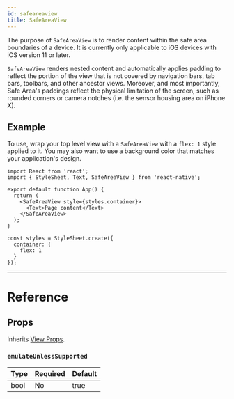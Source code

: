 ```yaml
---
id: safeareaview
title: SafeAreaView
---
```


The purpose of `SafeAreaView` is to render content within the safe area boundaries of a device. It is currently only applicable to iOS devices with iOS version 11 or later.

`SafeAreaView` renders nested content and automatically applies padding to reflect the portion of the view that is not covered by navigation bars, tab bars, toolbars, and other ancestor views. Moreover, and most importantly, Safe Area's paddings reflect the physical limitation of the screen, such as rounded corners or camera notches (i.e. the sensor housing area on iPhone X).

## Example

To use, wrap your top level view with a `SafeAreaView` with a `flex: 1` style applied to it. You may also want to use a background color that matches your application's design.

```SnackPlayer name=SafeAreaView
import React from 'react';
import { StyleSheet, Text, SafeAreaView } from 'react-native';

export default function App() {
  return (
    <SafeAreaView style={styles.container}>
      <Text>Page content</Text>
    </SafeAreaView>
  );
}

const styles = StyleSheet.create({
  container: {
    flex: 1
  }
});
```

---

# Reference

## Props

Inherits [View Props](view.md#props).

### `emulateUnlessSupported`

| Type | Required | Default |
| ---- | -------- | ------- |
| bool | No       | true    |
